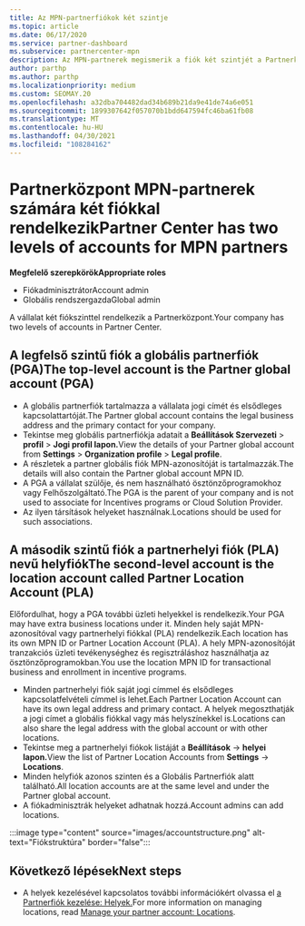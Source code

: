 ```yaml
---
title: Az MPN-partnerfiókok két szintje
ms.topic: article
ms.date: 06/17/2020
ms.service: partner-dashboard
ms.subservice: partnercenter-mpn
description: Az MPN-partnerek megismerik a fiók két szintjét a Partnerközpont, a partner globális fiókját (PGA) és a partnerhelyi fiókot (PLA).
author: parthp
ms.author: parthp
ms.localizationpriority: medium
ms.custom: SEOMAY.20
ms.openlocfilehash: a32dba704482dad34b689b21da9e41de74a6e051
ms.sourcegitcommit: 1899307642f057070b1bdd647594fc46ba61fb08
ms.translationtype: MT
ms.contentlocale: hu-HU
ms.lasthandoff: 04/30/2021
ms.locfileid: "108284162"
---
```

# <a name="partner-center-has-two-levels-of-accounts-for-mpn-partners"></a><span data-ttu-id="d4854-103">Partnerközpont MPN-partnerek számára két fiókkal rendelkezik</span><span class="sxs-lookup"><span data-stu-id="d4854-103">Partner Center has two levels of accounts for MPN partners</span></span>

<span data-ttu-id="d4854-104">**Megfelelő szerepkörök**</span><span class="sxs-lookup"><span data-stu-id="d4854-104">**Appropriate roles**</span></span>

- <span data-ttu-id="d4854-105">Fiókadminisztrátor</span><span class="sxs-lookup"><span data-stu-id="d4854-105">Account admin</span></span>
- <span data-ttu-id="d4854-106">Globális rendszergazda</span><span class="sxs-lookup"><span data-stu-id="d4854-106">Global admin</span></span>

<span data-ttu-id="d4854-107">A vállalat két fiókszinttel rendelkezik a Partnerközpont.</span><span class="sxs-lookup"><span data-stu-id="d4854-107">Your company has two levels of accounts in Partner Center.</span></span>

## <a name="the-top-level-account-is-the-partner-global-account-pga"></a><span data-ttu-id="d4854-108">A legfelső szintű fiók a globális partnerfiók (PGA)</span><span class="sxs-lookup"><span data-stu-id="d4854-108">The top-level account is the Partner global account (PGA)</span></span>

- <span data-ttu-id="d4854-109">A globális partnerfiók tartalmazza a vállalata jogi címét és elsődleges kapcsolattartóját.</span><span class="sxs-lookup"><span data-stu-id="d4854-109">The Partner global account contains the legal business address and the primary contact for your company.</span></span> 
- <span data-ttu-id="d4854-110">Tekintse meg globális partnerfiókja adatait a **Beállítások Szervezeti**  >  **profil**  >  **Jogi profil lapon.**</span><span class="sxs-lookup"><span data-stu-id="d4854-110">View the details of your Partner global account from **Settings** > **Organization profile** > **Legal profile**.</span></span>
- <span data-ttu-id="d4854-111">A részletek a partner globális fiók MPN-azonosítóját is tartalmazzák.</span><span class="sxs-lookup"><span data-stu-id="d4854-111">The details will also contain the Partner global account MPN ID.</span></span> 
- <span data-ttu-id="d4854-112">A PGA a vállalat szülője, és nem használható ösztönzőprogramokhoz vagy Felhőszolgáltató.</span><span class="sxs-lookup"><span data-stu-id="d4854-112">The PGA is the parent of your company and is not used to associate for Incentives programs or Cloud Solution Provider.</span></span> 
- <span data-ttu-id="d4854-113">Az ilyen társítások helyeket használnak.</span><span class="sxs-lookup"><span data-stu-id="d4854-113">Locations should be used for such associations.</span></span>

## <a name="the-second-level-account-is-the-location-account-called-partner-location-account-pla"></a><span data-ttu-id="d4854-114">A második szintű fiók a partnerhelyi fiók (PLA) nevű helyfiók</span><span class="sxs-lookup"><span data-stu-id="d4854-114">The second-level account is the location account called Partner Location Account (PLA)</span></span>

<span data-ttu-id="d4854-115">Előfordulhat, hogy a PGA további üzleti helyekkel is rendelkezik.</span><span class="sxs-lookup"><span data-stu-id="d4854-115">Your PGA may have extra business locations under it.</span></span> <span data-ttu-id="d4854-116">Minden hely saját MPN-azonosítóval vagy partnerhelyi fiókkal (PLA) rendelkezik.</span><span class="sxs-lookup"><span data-stu-id="d4854-116">Each location has its own MPN ID or Partner Location Account (PLA).</span></span> <span data-ttu-id="d4854-117">A hely MPN-azonosítóját tranzakciós üzleti tevékenységhez és regisztráláshoz használhatja az ösztönzőprogramokban.</span><span class="sxs-lookup"><span data-stu-id="d4854-117">You use the location MPN ID for transactional business and enrollment in incentive programs.</span></span>

- <span data-ttu-id="d4854-118">Minden partnerhelyi fiók saját jogi címmel és elsődleges kapcsolatfelvételi címmel is lehet.</span><span class="sxs-lookup"><span data-stu-id="d4854-118">Each Partner Location Account can have its own legal address and primary contact.</span></span> <span data-ttu-id="d4854-119">A helyek megoszthatják a jogi címet a globális fiókkal vagy más helyszínekkel is.</span><span class="sxs-lookup"><span data-stu-id="d4854-119">Locations can also share the legal address with the global account or with other locations.</span></span>
- <span data-ttu-id="d4854-120">Tekintse meg a partnerhelyi fiókok listáját a **Beállítások**  ->  **helyei lapon.**</span><span class="sxs-lookup"><span data-stu-id="d4854-120">View the list of Partner Location Accounts from **Settings** -> **Locations**.</span></span>
- <span data-ttu-id="d4854-121">Minden helyfiók azonos szinten és a Globális Partnerfiók alatt található.</span><span class="sxs-lookup"><span data-stu-id="d4854-121">All location accounts are at the same level and under the Partner global account.</span></span>
- <span data-ttu-id="d4854-122">A fiókadminisztrák helyeket adhatnak hozzá.</span><span class="sxs-lookup"><span data-stu-id="d4854-122">Account admins can add locations.</span></span>

:::image type="content" source="images/accountstructure.png" alt-text="Fiókstruktúra" border="false":::

## <a name="next-steps"></a><span data-ttu-id="d4854-124">Következő lépések</span><span class="sxs-lookup"><span data-stu-id="d4854-124">Next steps</span></span>

- <span data-ttu-id="d4854-125">A helyek kezelésével kapcsolatos további információkért olvassa el [a Partnerfiók kezelése: Helyek.](manage-locations.md)</span><span class="sxs-lookup"><span data-stu-id="d4854-125">For more information on managing locations, read [Manage your partner account: Locations](manage-locations.md).</span></span>
